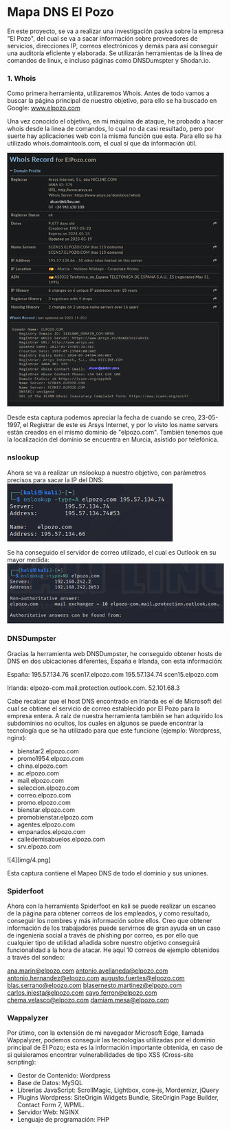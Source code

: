 # Mapa DNS El Pozo

En este proyecto, se va a realizar una investigación pasiva sobre la empresa "El Pozo", del cual se va a sacar información sobre proveedores de servicios, direcciones IP, correos electrónicos y demás para así conseguir una auditoría eficiente y elaborada. Se utilizarán herramientas de la línea de comandos de linux, e incluso páginas como DNSDumspter y Shodan.io.

### 1. Whois

Como primera herramienta, utilizaremos Whois. Antes de todo vamos a buscar la página principal de nuestro objetivo, para ello se ha buscado en Google:
www.elpozo.com 

Una vez conocido el objetivo, en mi máquina de ataque, he probado a hacer whois desde la línea de comandos, lo cual no da casi resultado, pero por suerte hay aplicaciones web con la misma función que esta. Para ello se ha utilizado whois.domaintools.com, el cual sí que da información útil.

![1](img/1.png)

Desde esta captura podemos apreciar la fecha de cuando se creo, 23-05-1997, el Registrar de este es Arsys Internet, y por lo visto los name servers están creados en el mismo dominio de "elpozo.com". También tenemos que la localización del dominio se encuentra en Murcia, asistido por telefónica.


### nslookup

Ahora se va a realizar un nslookup a nuestro objetivo, con parámetros precisos para sacar la IP del DNS:
![2](img/2.png)

Se ha conseguido el servidor de correo utilizado, el cual es Outlook en su mayor medida:
![3](img/3.png)


### DNSDumpster

Gracias la herramienta web DNSDumpster, he conseguido obtener hosts de DNS en dos ubicaciones diferentes, España e Irlanda, con esta información:

España:
	 195.57.134.76  scen17.elpozo.com
	 195.57.134.74  scen15.elpozo.com

Irlanda: 
	elpozo-com.mail.protection.outlook.com.  52.101.68.3

Cabe recalcar que el host DNS encontrado en Irlanda es el de Microsoft del cual se obtiene el servicio de correo establecido por El Pozo para la empresa entera.
A raíz de nuestra herramienta también se han adquirido los subdominios no ocultos, los cuales en algunos se puede encontrar la tecnología que se ha utilizado para que este funcione (ejemplo: Wordpress, nginx):

- bienstar2.elpozo.com
- promo1954.elpozo.com
- china.elpozo.com
- ac.elpozo.com
- mail.elpozo.com
- seleccion.elpozo.com
- correo.elpozo.com
- promo.elpozo.com
- bienstar.elpozo.com
- promobienstar.elpozo.com
- agentes.elpozo.com
- empanados.elpozo.com
- calledemisabuelos.elpozo.com
- srv.elpozo.com

![4][img/4.png]

Esta captura contiene el Mapeo DNS de todo el dominio y sus uniones.


### Spiderfoot

Ahora con la herramienta Spiderfoot en kali se puede realizar un escaneo de la página para obtener correos de los empleados, y como resultado, conseguir los nombres y más información sobre ellos. Creo que obtener información de los trabajadores puede servirnos de gran ayuda en un caso de ingeniería social a través de phishing por correo, es por ello que cualquier tipo de utilidad añadida sobre nuestro objetivo conseguirá funcionalidad a la hora de atacar. He aquí 10 correos de ejemplo obtenidos a través del sondeo:

ana.marin@elpozo.com
antonio.avellaneda@elpozo.com
antonio.hernandez@elpozo.com
augusto.fuertes@elpozo.com
blas.serrano@elpozo.com
blasernesto.martinez@elpozo.com
carlos.iniesta@elpozo.com
cayo.ferron@elpozo.com
chema.velasco@elpozo.com
damiam.mesa@elpozo.com


### Wappalyzer 

Por útimo, con la extensión de mi navegador Microsoft Edge, llamada Wappalyzer, podemos conseguir las tecnologías utilizadas por el dominio principal de El Pozo; esta es la información importante obtenida, en caso de si quisieramos encontrar vulnerabilidades de tipo XSS (Cross-site scripting):

- Gestor de Contenido: Wordpress
- Base de Datos: MySQL
- Librerías JavaScript: ScrollMagic, Lightbox, core-js, Mordernizr, jQuery
- Plugins Wordpress: SiteOrigin Widgets Bundle, SiteOrigin Page Builder, Contact Form 7, WPML.
- Servidor Web: NGINX
- Lenguaje de programación: PHP
